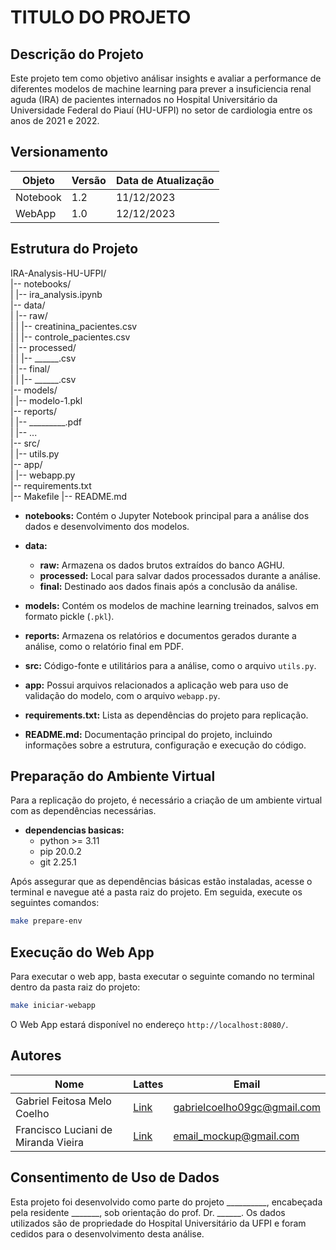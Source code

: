 # TITULO DO PROJETO

## Descrição do Projeto

Este projeto tem como objetivo análisar insights e avaliar a performance de diferentes modelos de machine learning para prever a insuficiencia renal aguda (IRA) de pacientes internados no Hospital Universitário da Universidade Federal do Piauí (HU-UFPI) no setor de cardiologia entre os anos de 2021 e 2022.

## Versionamento
| Objeto | Versão | Data de Atualização |
|--------|--------|---------------------|
| Notebook | 1.2 | 11/12/2023 |
| WebApp | 1.0 | 12/12/2023 |

## Estrutura do Projeto

IRA-Analysis-HU-UFPI/  
|-- notebooks/  
|   |-- ira_analysis.ipynb  
|-- data/  
|   |-- raw/  
|   |   |-- creatinina_pacientes.csv  
|   |   |-- controle_pacientes.csv  
|   |-- processed/  
|   |   |-- ______.csv  
|   |-- final/  
|   |   |-- ______.csv  
|-- models/  
|   |-- modelo-1.pkl  
|-- reports/  
|   |-- _________.pdf  
|   |-- ...  
|-- src/  
|   |-- utils.py  
|-- app/  
|   |-- webapp.py  
|-- requirements.txt  
|-- Makefile
|-- README.md  

- **notebooks:** Contém o Jupyter Notebook principal para a análise dos dados e desenvolvimento dos modelos.
  
- **data:**
  - **raw:** Armazena os dados brutos extraídos do banco AGHU.
  - **processed:** Local para salvar dados processados durante a análise.
  - **final:** Destinado aos dados finais após a conclusão da análise.

- **models:** Contém os modelos de machine learning treinados, salvos em formato pickle (`.pkl`).

- **reports:** Armazena os relatórios e documentos gerados durante a análise, como o relatório final em PDF.

- **src:** Código-fonte e utilitários para a análise, como o arquivo `utils.py`.

- **app:** Possui arquivos relacionados a aplicação web para uso de validação do modelo, com o arquivo `webapp.py`.

- **requirements.txt:** Lista as dependências do projeto para replicação.

- **README.md:** Documentação principal do projeto, incluindo informações sobre a estrutura, configuração e execução do código.

## Preparação do Ambiente Virtual

Para a replicação do projeto, é necessário a criação de um ambiente virtual com as dependências necessárias.

- **dependencias basicas:**  
  - python >= 3.11
  - pip 20.0.2
  - git 2.25.1

Após assegurar que as dependências básicas estão instaladas, acesse o terminal e navegue até a pasta raiz do projeto. Em seguida, execute os seguintes comandos:

```bash
make prepare-env
```

## Execução do Web App

Para executar o web app, basta executar o seguinte comando no terminal dentro da pasta raiz do projeto:

```bash
make iniciar-webapp
```

O Web App estará disponível no endereço `http://localhost:8080/`.

## Autores

| Nome              | Lattes                   | Email                      |
|-------------------|--------------------------|----------------------------|
| Gabriel Feitosa Melo Coelho | [Link](http://lattes.cnpq.br/4697851599945993) | gabrielcoelho09gc@gmail.com |
| Francisco Luciani de Miranda Vieira | [Link](http://lattes.cnpq.br/4627829411266800) | email_mockup@gmail.com |


## Consentimento de Uso de Dados

Esta projeto foi desenvolvido como parte do projeto __________, encabeçada pela residente _______, sob orientação do prof. Dr. ______. Os dados utilizados são de propriedade do Hospital Universitário da UFPI e foram cedidos para o desenvolvimento desta análise.

